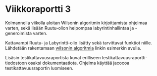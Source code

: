 # Viikkoraportti 3

Kolmannella viikolla aloitan Wilsonin algoritmin kirjoittamista ohjelmaa varten, sekä lisään Ruutu-olion
helpompaa labyrintinhallintaa ja -generoimista varten. 

Kattavampi Ruutu- ja Labyrintti-olio lisätty sekä tarvittavat funktiot niille. 
Lähdetään rakentamaan [wilsonin algoritmia](https://weblog.jamisbuck.org/2011/1/20/maze-generation-wilson-s-algorithm) 
linkin esimerkin avulla.

Lisäsin testikattavuusraportista kuvat erilliseen testikattavuusraportti-tiedostoon osaksi dokumentaatiota. Ohjelma käyttää jacocoa testikattavuusraportin luomiseen.
